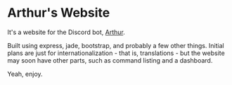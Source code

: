 # Arthur's Website
It's a website for the Discord bot, [Arthur](https://github.com/Gymnophoria/Arthur).

Built using express, jade, bootstrap, and probably a few other things. Initial plans are just for internationalization - that is, translations - but the website may soon have other parts, such as command listing and a dashboard.

Yeah, enjoy.